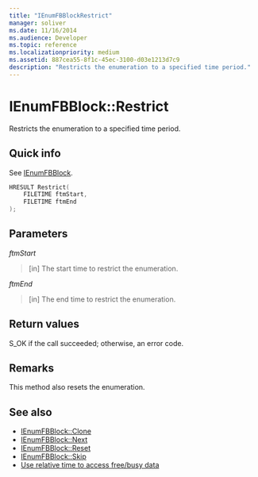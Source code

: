 ```yaml
---
title: "IEnumFBBlockRestrict"
manager: soliver
ms.date: 11/16/2014
ms.audience: Developer
ms.topic: reference
ms.localizationpriority: medium
ms.assetid: 887cea55-8f1c-45ec-3100-d03e1213d7c9
description: "Restricts the enumeration to a specified time period."
---
```


# IEnumFBBlock::Restrict

Restricts the enumeration to a specified time period.
  
## Quick info

See [IEnumFBBlock](ienumfbblock.md).
  
```cpp
HRESULT Restrict(  
    FILETIME ftmStart, 
    FILETIME ftmEnd 
);

```

## Parameters

_ftmStart_
  
>  [in] The start time to restrict the enumeration. 
    
_ftmEnd_
  
> [in] The end time to restrict the enumeration.
    
## Return values

S_OK if the call succeeded; otherwise, an error code.
  
## Remarks

This method also resets the enumeration.
  
## See also

- [IEnumFBBlock::Clone](ienumfbblock-clone.md)  
- [IEnumFBBlock::Next](ienumfbblock-next.md)  
- [IEnumFBBlock::Reset](ienumfbblock-reset.md)  
- [IEnumFBBlock::Skip](ienumfbblock-skip.md)  
- [Use relative time to access free/busy data](how-to-use-relative-time-to-access-free-busy-data.md)


